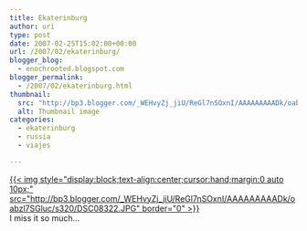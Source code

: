 ```yaml
---
title: Ekaterinburg
author: uri
type: post
date: 2007-02-25T15:02:00+00:00
url: /2007/02/ekaterinburg/
blogger_blog:
  - enochrooted.blogspot.com
blogger_permalink:
  - /2007/02/ekaterinburg.html
thumbnail:
  src: "http://bp3.blogger.com/_WEHvyZj_jiU/ReGl7nSOxnI/AAAAAAAAADk/oabzl7SGluc/s320/DSC08322.JPG"
  alt: Thumbnail image
categories:
  - ekaterinburg
  - russia
  - viajes

---
```

[{{< img style="display:block;text-align:center;cursor:hand;margin:0 auto 10px;" src="http://bp3.blogger.com/_WEHvyZj_jiU/ReGl7nSOxnI/AAAAAAAAADk/oabzl7SGluc/s320/DSC08322.JPG" border="0" >}}][1]  
I miss it so much&#8230;

 [1]: http://bp3.blogger.com/_WEHvyZj_jiU/ReGl7nSOxnI/AAAAAAAAADk/oabzl7SGluc/s1600-h/DSC08322.JPG